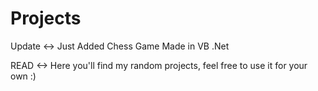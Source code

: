 # Projects

Update <->
Just Added Chess Game Made in VB .Net



READ <->
Here you'll find my random projects, feel free to use it for your own :)
